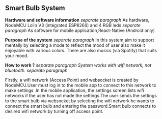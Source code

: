 ## Smart Bulb System
**Hardware and software information** *separate paragraph*
As hardware, NodeMCU Lolin V3 (integrated ESP8266) and 4 RGB leds *separate paragraph*
As software for mobile application,React-Native (Android only)

**Purpose of the system** *separate paragraph*
In this system,aim to support mentally by selecting a mode to reflect the mood of user also make it enjoyable with various colors. There are also musics (via Spotify) that suits your mood.

**How to work ?** *separate paragraph*
*System works with wifi network, not bluetooth.* *separate paragraph*

Firstly, a wifi network (Access Point) and websocket is created by NodeMCU.User must log in to the mobile app to connect to this network to make settings .In the mobile application, the settings screen lists wifi networks if the user has not made the settings.The user sends the settings to the smart bulb via websocket by selecting the wifi network he wants to connect the smart bulb and entering the password.Smart bulb connects to desired wifi network by turning off access point.
